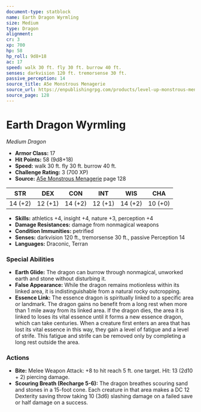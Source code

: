 ```yaml
---
document-type: statblock
name: Earth Dragon Wyrmling
size: Medium
type: Dragon
alignment: 
cr: 3
xp: 700
hp: 58
hp_roll: 9d8+18
ac: 17
speed: walk 30 ft. fly 30 ft. burrow 40 ft.
senses: darkvision 120 ft. tremorsense 30 ft. 
passive_perception: 14
source_title: A5e Monstrous Menagerie
source_url: https://enpublishingrpg.com/products/level-up-monstrous-menagerie-a5e
source_page: 128
---
```


# Earth Dragon Wyrmling

*Medium* *Dragon*

- **Armor Class:** 17
- **Hit Points:** 58 (9d8+18)
- **Speed:** walk 30 ft. fly 30 ft. burrow 40 ft.
- **Challenge Rating:** 3 (700 XP)
- **Source:** [A5e Monstrous Menagerie](https://enpublishingrpg.com/products/level-up-monstrous-menagerie-a5e) page 128

| STR | DEX | CON | INT | WIS | CHA |
| --- | --- | --- | --- | --- | --- |
| 14 (+2) | 12 (+1) | 14 (+2) | 12 (+1) | 14 (+2) | 10 (+0) |

- **Skills:** athletics +4, insight +4, nature +3, perception +4
- **Damage Resistances:** damage from nonmagical weapons
- **Condition Immunities:** petrified
- **Senses:** darkvision 120 ft., tremorsense 30 ft., passive Perception 14
- **Languages:** Draconic, Terran

### Special Abilities

- **Earth Glide:** The dragon can burrow through nonmagical, unworked earth and stone without disturbing it.
- **False Appearance:** While the dragon remains motionless within its linked area, it is indistinguishable from a natural rocky outcropping.
- **Essence Link:** The essence dragon is spiritually linked to a specific area or landmark. The dragon gains no benefit from a long rest when more than 1 mile away from its linked area. If the dragon dies, the area it is linked to loses its vital essence until it forms a new essence dragon, which can take centuries. When a creature first enters an area that has lost its vital essence in this way, they gain a level of fatigue and a level of strife. This fatigue and strife can be removed only by completing a long rest outside the area.

### Actions

- **Bite:** Melee Weapon Attack: +8 to hit  reach 5 ft.  one target. Hit: 13 (2d10 + 2) piercing damage.
- **Scouring Breath (Recharge 5-6):** The dragon breathes scouring sand and stones in a 15-foot cone. Each creature in that area makes a DC 12 Dexterity saving throw  taking 10 (3d6) slashing damage on a failed save or half damage on a success.
